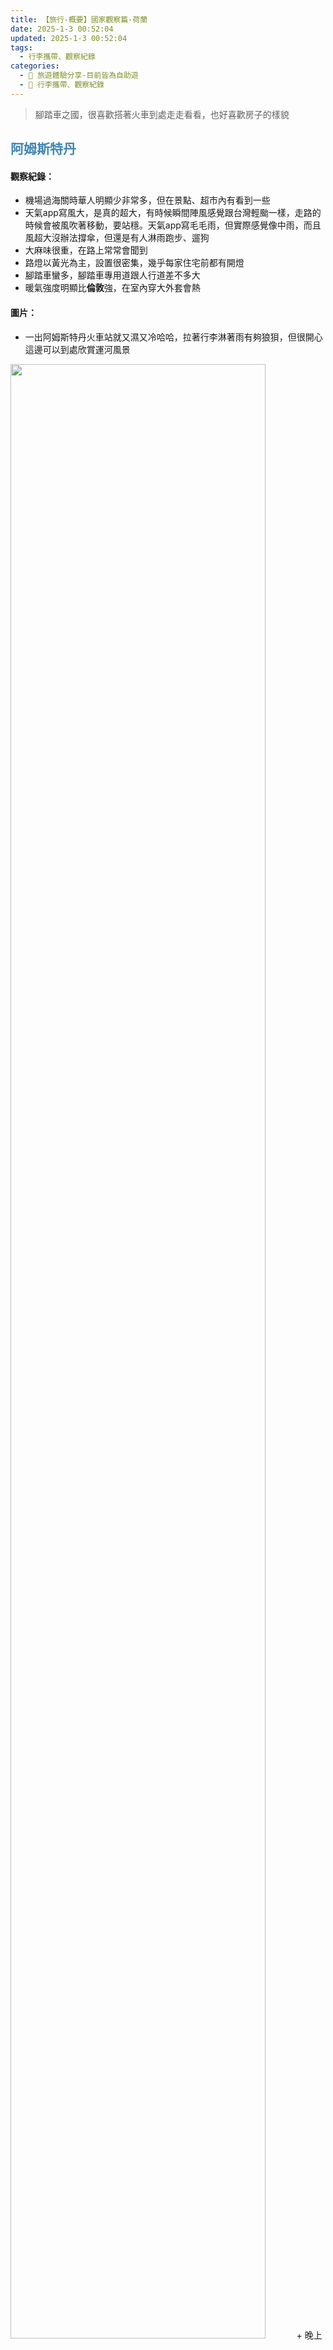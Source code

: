 ```yaml
---
title: 【旅行-概要】國家觀察篇-荷蘭
date: 2025-1-3 00:52:04
updated: 2025-1-3 00:52:04
tags:
  - 行李攜帶、觀察紀錄
categories: 
  - 🌴 旅遊體驗分享-目前皆為自助遊
  - 🥥 行李攜帶、觀察紀錄
---
```

>	腳踏車之國，很喜歡搭著火車到處走走看看，也好喜歡房子的樣貌
<!-- more -->

## <font color=#4287B5>阿姆斯特丹</font> 
#### 觀察紀錄：
+ 機場過海關時華人明顯少非常多，但在景點、超市內有看到一些
+ 天氣app寫風大，是真的超大，有時候瞬間陣風感覺跟台灣輕颱一樣，走路的時候會被風吹著移動，要站穩。天氣app寫毛毛雨，但實際感覺像中雨，而且風超大沒辦法撐傘，但還是有人淋雨跑步、遛狗
+ 大麻味很重，在路上常常會聞到
+ 路燈以黃光為主，設置很密集，幾乎每家住宅前都有開燈
+ 腳踏車蠻多，腳踏車專用道跟人行道差不多大
+ 暖氣強度明顯比**倫敦**強，在室內穿大外套會熱

#### 圖片：
+ 一出阿姆斯特丹火車站就又濕又冷哈哈，拉著行李淋著雨有夠狼狽，但很開心這邊可以到處欣賞運河風景
<img src="https://i.imgur.com/agVSGVM.jpeg" width="90%" height="90%">
+ 晚上的黃光很舒服，建築也很有風格很漂亮
<img src="https://i.imgur.com/OqnRbZt.jpeg" width="90%" height="90%">
+ 走回住宿的必經之路，每次都會在路邊待一下再走
<img src="https://i.imgur.com/xfLCl5J.jpeg" width="90%" height="90%">
+ 是很厲害的街頭藝人，每個人負責不同樂器之外還有搭配唱歌，很幸福可以遇見他們，搭配後面的大聖誕樹超有fu，右圖是遊船
<img src="https://i.imgur.com/1ajx6W0.jpeg" width="90%" height="90%">
+ 左圖：晚上真的好冷加上依舊在下雨，看著室內溫暖的燈光真的好羨慕好想進去，突然聯想到賣火柴小女孩的故事。右圖：夜晚熱鬧的街景
<img src="https://i.imgur.com/7HKHngx.png" width="90%" height="90%">
+ 左圖：好喜歡拍樹木，冬天的枯枝很美，這是一個站牌。右圖：路面很寬，腳踏車道跟人行道一樣寬，互不干擾超棒的。
<img src="https://i.imgur.com/7rwIYiw.jpeg" width="90%" height="90%">
+ 左圖：有看到人行道上不少狗便便，各位多注意腳下。右圖：街邊有設置垃圾桶
<img src="https://i.imgur.com/7iw9agu.jpeg" width="90%" height="90%">
+ 左圖：COFFEE SHOP是指大麻店不是喝咖啡的，有蠻多店家，想喝咖啡的話小心別走錯～ 右圖：行人按鈕，過馬路的話我都會按（雖然很多人闖紅燈就是了
<img src="https://i.imgur.com/gsarpWk.jpeg" width="90%" height="90%">
+ 街邊有很多腳踏車，會用鎖頭鎖起來避免被偷
<img src="https://i.imgur.com/Cm5Fm3f.jpeg" width="90%" height="90%">
+ 時差不好調哈哈，都會很早起，醒來後就盯著窗外街景東看看西看看，好早就有人在外面活動，這我清晨5點多拍的，水氣蠻重，冬天約莫早上9點後天色才開始變亮，窗外亮亮的是路燈
<img src="https://i.imgur.com/pU6SSPF.jpeg" width="90%" height="90%">

## <font color=#4287B5>烏特勒支</font>
+ 距離**阿姆斯特丹**坐火車只要半小時就會到，來這裡就不用人擠人，超棒的
#### 圖片：
+ 左圖：坐上火車出發。右圖：房子顏色繽紛很美
<img src="https://i.imgur.com/AMhGeOe.png" width="90%" height="90%">
+ 左圖：路上在施工，有好大一個洞。右圖：記錄一下這邊的運河
<img src="https://i.imgur.com/kal9tdg.png" width="90%" height="90%">

## <font color=#4287B5>馬斯垂克</font> 
+ **阿姆斯特丹**人很多會覺得擁擠，在街道走路會覺得沒那麼放鬆，但**馬斯垂克**人明顯比較少，氛圍很舒服，感覺得出來步調慢很多，很適合腦袋放空度假
+ 圖片我放在 [【馬斯垂克-景點】馬斯垂克(Maastricht)-二日遊](https://taoudjiji.github.io/blog/nethland/N-spot/Maastricht/)

